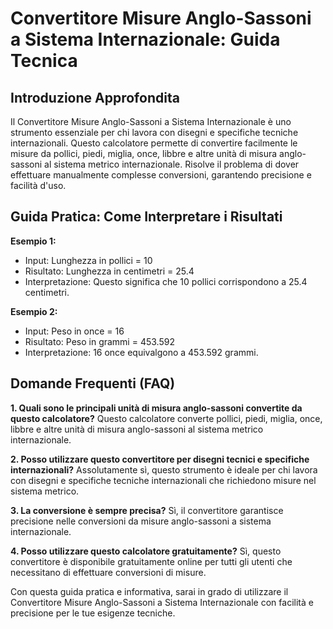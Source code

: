 # Convertitore Misure Anglo-Sassoni a Sistema Internazionale: Guida Tecnica

## Introduzione Approfondita
Il Convertitore Misure Anglo-Sassoni a Sistema Internazionale è uno strumento essenziale per chi lavora con disegni e specifiche tecniche internazionali. Questo calcolatore permette di convertire facilmente le misure da pollici, piedi, miglia, once, libbre e altre unità di misura anglo-sassoni al sistema metrico internazionale. Risolve il problema di dover effettuare manualmente complesse conversioni, garantendo precisione e facilità d'uso.

## Guida Pratica: Come Interpretare i Risultati

**Esempio 1:**
- Input: Lunghezza in pollici = 10
- Risultato: Lunghezza in centimetri = 25.4
- Interpretazione: Questo significa che 10 pollici corrispondono a 25.4 centimetri.

**Esempio 2:**
- Input: Peso in once = 16
- Risultato: Peso in grammi = 453.592
- Interpretazione: 16 once equivalgono a 453.592 grammi.

## Domande Frequenti (FAQ)

**1. Quali sono le principali unità di misura anglo-sassoni convertite da questo calcolatore?**
Questo calcolatore converte pollici, piedi, miglia, once, libbre e altre unità di misura anglo-sassoni al sistema metrico internazionale.

**2. Posso utilizzare questo convertitore per disegni tecnici e specifiche internazionali?**
Assolutamente sì, questo strumento è ideale per chi lavora con disegni e specifiche tecniche internazionali che richiedono misure nel sistema metrico.

**3. La conversione è sempre precisa?**
Sì, il convertitore garantisce precisione nelle conversioni da misure anglo-sassoni a sistema internazionale.

**4. Posso utilizzare questo calcolatore gratuitamente?**
Sì, questo convertitore è disponibile gratuitamente online per tutti gli utenti che necessitano di effettuare conversioni di misure.

Con questa guida pratica e informativa, sarai in grado di utilizzare il Convertitore Misure Anglo-Sassoni a Sistema Internazionale con facilità e precisione per le tue esigenze tecniche.